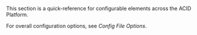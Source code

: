 

This section is a quick-reference for configurable elements across the ACID Platform.

For overall configuration options, see *Config File Options*.

